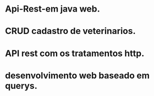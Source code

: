 # Api-Rest-em java web.
# CRUD cadastro de veterinarios.
# API rest com os tratamentos http.
# desenvolvimento web baseado em querys.
